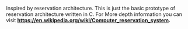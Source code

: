  <!-- work in prograss -->

 Inspired by reservation architecture. This is just the basic prototype of reservation architecture written in C. For More depth information you can visit **https://en.wikipedia.org/wiki/Computer_reservation_system.**





